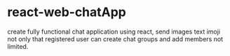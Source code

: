 # react-web-chatApp
create fully functional chat application using react, send images text imoji not only that registered user can create chat  groups and add members not limited.
